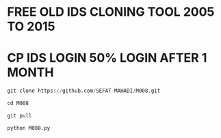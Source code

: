 # FREE OLD IDS CLONING TOOL 2005 TO 2015
# CP IDS LOGIN 50% LOGIN AFTER 1 MONTH

```python
git clone https://github.com/SEFAT-MAHADI/M008.git

cd M008

git pull

python M008.py
